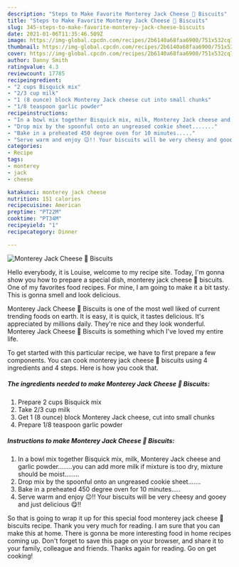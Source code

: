 ```yaml
---
description: "Steps to Make Favorite Monterey Jack Cheese 🧀 Biscuits"
title: "Steps to Make Favorite Monterey Jack Cheese 🧀 Biscuits"
slug: 345-steps-to-make-favorite-monterey-jack-cheese-biscuits
date: 2021-01-06T11:35:46.509Z
image: https://img-global.cpcdn.com/recipes/2b6140a68faa6900/751x532cq70/monterey-jack-cheese-🧀-biscuits-recipe-main-photo.jpg
thumbnail: https://img-global.cpcdn.com/recipes/2b6140a68faa6900/751x532cq70/monterey-jack-cheese-🧀-biscuits-recipe-main-photo.jpg
cover: https://img-global.cpcdn.com/recipes/2b6140a68faa6900/751x532cq70/monterey-jack-cheese-🧀-biscuits-recipe-main-photo.jpg
author: Danny Smith
ratingvalue: 4.3
reviewcount: 17785
recipeingredient:
- "2 cups Bisquick mix"
- "2/3 cup milk"
- "1 (8 ounce) block Monterey Jack cheese cut into small chunks"
- "1/8 teaspoon garlic powder"
recipeinstructions:
- "In a bowl mix together Bisquick mix, milk, Monterey Jack cheese and garlic powder........you can add more milk if mixture is too dry, mixture should be moist........"
- "Drop mix by the spoonful onto an ungreased cookie sheet......."
- "Bake in a preheated 450 degree oven for 10 minutes....."
- "Serve warm and enjoy 😉!! Your biscuits will be very cheesy and gooey and just delicious 😋!!"
categories:
- Recipe
tags:
- monterey
- jack
- cheese

katakunci: monterey jack cheese 
nutrition: 151 calories
recipecuisine: American
preptime: "PT22M"
cooktime: "PT34M"
recipeyield: "1"
recipecategory: Dinner

---
```



![Monterey Jack Cheese 🧀 Biscuits](https://img-global.cpcdn.com/recipes/2b6140a68faa6900/751x532cq70/monterey-jack-cheese-🧀-biscuits-recipe-main-photo.jpg)

Hello everybody, it is Louise, welcome to my recipe site. Today, I'm gonna show you how to prepare a special dish, monterey jack cheese 🧀 biscuits. One of my favorites food recipes. For mine, I am going to make it a bit tasty. This is gonna smell and look delicious.



Monterey Jack Cheese 🧀 Biscuits is one of the most well liked of current trending foods on earth. It is easy, it is quick, it tastes delicious. It's appreciated by millions daily. They're nice and they look wonderful. Monterey Jack Cheese 🧀 Biscuits is something which I've loved my entire life.


To get started with this particular recipe, we have to first prepare a few components. You can cook monterey jack cheese 🧀 biscuits using 4 ingredients and 4 steps. Here is how you cook that.

<!--inarticleads1-->

##### The ingredients needed to make Monterey Jack Cheese 🧀 Biscuits:

1. Prepare 2 cups Bisquick mix
1. Take 2/3 cup milk
1. Get 1 (8 ounce) block Monterey Jack cheese, cut into small chunks
1. Prepare 1/8 teaspoon garlic powder




<!--inarticleads2-->

##### Instructions to make Monterey Jack Cheese 🧀 Biscuits:

1. In a bowl mix together Bisquick mix, milk, Monterey Jack cheese and garlic powder........you can add more milk if mixture is too dry, mixture should be moist........
1. Drop mix by the spoonful onto an ungreased cookie sheet.......
1. Bake in a preheated 450 degree oven for 10 minutes.....
1. Serve warm and enjoy 😉!! Your biscuits will be very cheesy and gooey and just delicious 😋!!




So that is going to wrap it up for this special food monterey jack cheese 🧀 biscuits recipe. Thank you very much for reading. I am sure that you can make this at home. There is gonna be more interesting food in home recipes coming up. Don't forget to save this page on your browser, and share it to your family, colleague and friends. Thanks again for reading. Go on get cooking!
